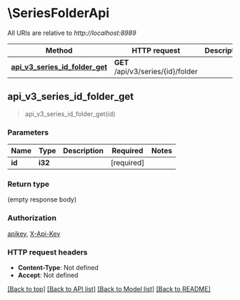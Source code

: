 # \SeriesFolderApi

All URIs are relative to *http://localhost:8989*

Method | HTTP request | Description
------------- | ------------- | -------------
[**api_v3_series_id_folder_get**](SeriesFolderApi.md#api_v3_series_id_folder_get) | **GET** /api/v3/series/{id}/folder | 



## api_v3_series_id_folder_get

> api_v3_series_id_folder_get(id)


### Parameters


Name | Type | Description  | Required | Notes
------------- | ------------- | ------------- | ------------- | -------------
**id** | **i32** |  | [required] |

### Return type

 (empty response body)

### Authorization

[apikey](../README.md#apikey), [X-Api-Key](../README.md#X-Api-Key)

### HTTP request headers

- **Content-Type**: Not defined
- **Accept**: Not defined

[[Back to top]](#) [[Back to API list]](../README.md#documentation-for-api-endpoints) [[Back to Model list]](../README.md#documentation-for-models) [[Back to README]](../README.md)


